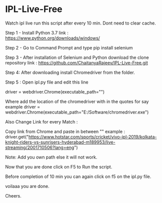 # IPL-Live-Free
Watch ipl live run this script after every 10 min. Dont need to clear cache.


Step 1 - Install Python 3.7
link : https://www.python.org/downloads/windows/

Step 2 - Go to Command Prompt and type 
         pip install selenium 
         
Step 3 - After installation of Selenium and Python download the clone repository 
link : https://github.com/ChaitanyaRajeev/IPL-Live-Free.git

Step 4: After downloading install Chromedriver from the folder.

Step 5 : Open ipl.py file and edit this line 

driver = webdriver.Chrome(executable_path="")

Where add the location of the chromedriver with in the quotes for say example
driver = webdriver.Chrome(executable_path="E:/Software/chromedriver.exe")

Also Change Link for every Match :

Copy link from Chrome and paste in between ""
example : driver.get("https://www.hotstar.com/sports/cricket/vivo-ipl-2019/kolkata-knight-riders-vs-sunrisers-hyderabad-m189953/live-streaming/2001710506?lang=eng")

Note: Add you own path else it will not work.

Now that you are done click on F5 to Run the script.

Before completion of 10 min you can again click on f5 on the ipl.py file. 

voilaaa you are done. 

Cheers.


